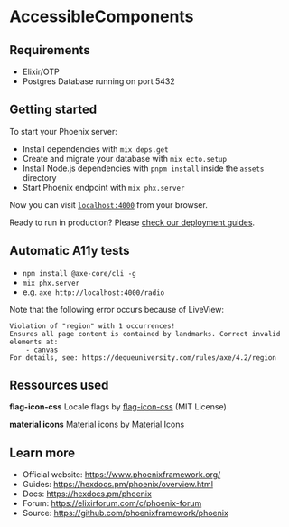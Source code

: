 # AccessibleComponents

## Requirements

- Elixir/OTP
- Postgres Database running on port 5432

## Getting started

To start your Phoenix server:

- Install dependencies with `mix deps.get`
- Create and migrate your database with `mix ecto.setup`
- Install Node.js dependencies with `pnpm install` inside the `assets` directory
- Start Phoenix endpoint with `mix phx.server`

Now you can visit [`localhost:4000`](http://localhost:4000) from your browser.

Ready to run in production? Please [check our deployment guides](https://hexdocs.pm/phoenix/deployment.html).

## Automatic A11y tests

- `npm install @axe-core/cli -g`
- `mix phx.server`
- e.g. `axe http://localhost:4000/radio`

Note that the following error occurs because of LiveView:

```
Violation of "region" with 1 occurrences!
Ensures all page content is contained by landmarks. Correct invalid elements at:
    - canvas
For details, see: https://dequeuniversity.com/rules/axe/4.2/region
```

## Ressources used

**flag-icon-css**
Locale flags by [flag-icon-css](https://github.com/lipis/flag-icon-css) (MIT License)

**material icons**
Material icons by [Material Icons](https://fonts.google.com/icons?selected=Material+Icons&icon.query=info)

## Learn more

- Official website: https://www.phoenixframework.org/
- Guides: https://hexdocs.pm/phoenix/overview.html
- Docs: https://hexdocs.pm/phoenix
- Forum: https://elixirforum.com/c/phoenix-forum
- Source: https://github.com/phoenixframework/phoenix
